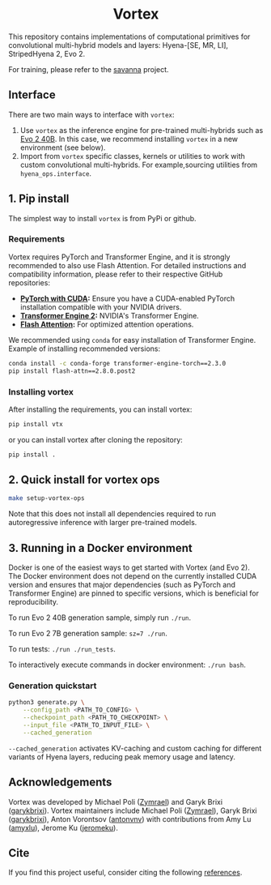 <div align="center">

# Vortex

</div>


This repository contains implementations of computational primitives for convolutional multi-hybrid models and layers: Hyena-[SE, MR, LI], StripedHyena 2, Evo 2.

For training, please refer to the [savanna](https://github.com/Zymrael/savanna/) project.

## Interface

There are two main ways to interface with `vortex`:

1. Use `vortex` as the inference engine for pre-trained multi-hybrids such as [Evo 2 40B](configs/evo2-40b-1m.yml). In this case, we recommend installing `vortex` in a new environment (see below).
2. Import from `vortex` specific classes, kernels or utilities to work with custom convolutional multi-hybrids. For example,sourcing utilities from `hyena_ops.interface`.

## 1. Pip install

The simplest way to install `vortex` is from PyPi or github.

### Requirements
Vortex requires PyTorch and Transformer Engine, and it is strongly recommended to also use Flash Attention. For detailed instructions and compatibility information, please refer to their respective GitHub repositories:

*   **[PyTorch with CUDA](https://github.com/pytorch/pytorch):** Ensure you have a CUDA-enabled PyTorch installation compatible with your NVIDIA drivers.
*   **[Transformer Engine 2](https://github.com/NVIDIA/TransformerEngine):** NVIDIA's Transformer Engine.
*   **[Flash Attention](https://github.com/Dao-AILab/flash-attention/tree/main):** For optimized attention operations.

We recommended using `conda` for easy installation of Transformer Engine. Example of installing recommended versions:
```bash
conda install -c conda-forge transformer-engine-torch==2.3.0
pip install flash-attn==2.8.0.post2
```

### Installing vortex
After installing the requirements, you can install vortex:
```bash
pip install vtx
```
or you can install vortex after cloning the repository:
```bash
pip install .
```

## 2. Quick install for vortex ops

```bash
make setup-vortex-ops
```
Note that this does not install all dependencies required to run autoregressive inference with larger pre-trained models.

## 3. Running in a Docker environment

Docker is one of the easiest ways to get started with Vortex (and Evo 2). The
Docker environment does not depend on the currently installed CUDA version and
ensures that major dependencies (such as PyTorch and Transformer Engine) are
pinned to specific versions, which is beneficial for reproducibility.

To run Evo 2 40B generation sample, simply run `./run`.

To run Evo 2 7B generation sample: `sz=7 ./run`.

To run tests: `./run ./run_tests`.

To interactively execute commands in docker environment: `./run bash`.

### Generation quickstart

```bash
python3 generate.py \
    --config_path <PATH_TO_CONFIG> \
    --checkpoint_path <PATH_TO_CHECKPOINT> \
    --input_file <PATH_TO_INPUT_FILE> \
    --cached_generation
```
`--cached_generation` activates KV-caching and custom caching for different variants of Hyena layers, reducing peak memory usage and latency.


## Acknowledgements

Vortex was developed by Michael Poli ([Zymrael](https://github.com/Zymrael)) and Garyk Brixi ([garykbrixi](https://github.com/garykbrixi)). Vortex maintainers include Michael Poli ([Zymrael](https://github.com/Zymrael)), Garyk Brixi ([garykbrixi](https://github.com/garykbrixi)), Anton Vorontsov ([antonvnv](https://github.com/antonvnv)) with contributions from Amy Lu ([amyxlu](https://github.com/amyxlu)), Jerome Ku ([jeromeku](https://github.com/jeromeku)).

## Cite

If you find this project useful, consider citing the following [references](CITE.md).